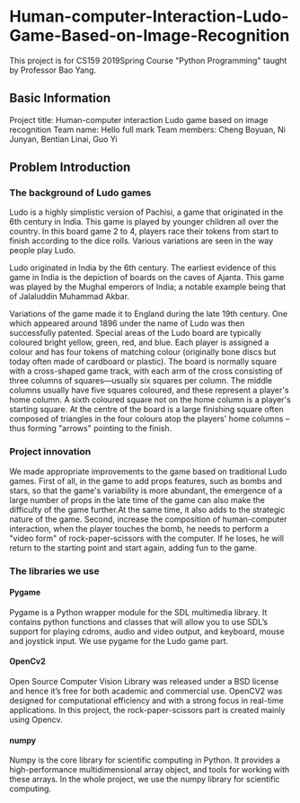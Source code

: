 # Human-computer-Interaction-Ludo-Game-Based-on-Image-Recognition
This project is for CS159 2019Spring Course "Python Programming" taught by Professor Bao Yang.
## Basic Information
Project title: Human-computer interaction Ludo game based on image recognition
Team name: Hello full mark
Team members: Cheng Boyuan, Ni Junyan, Bentian Linai, Guo Yi

## Problem Introduction
### The background of Ludo games
Ludo is a highly simplistic version of Pachisi, a game that originated in the 6th century in India. This game is played by younger children all over the country. In this board game 2 to 4, players race their tokens from start to finish according to the dice rolls. Various variations are seen in the way people play Ludo.

Ludo originated in India by the 6th century. The earliest evidence of this game in India is the depiction of boards on the caves of Ajanta. This game was played by the Mughal emperors of India; a notable example being that of Jalaluddin Muhammad Akbar.

Variations of the game made it to England during the late 19th century. One which appeared around 1896 under the name of Ludo was then successfully patented. Special areas of the Ludo board are typically coloured bright yellow, green, red, and blue. Each player is assigned a colour and has four tokens of matching colour (originally bone discs but today often made of cardboard or plastic). The board is normally square with a cross-shaped game track, with each arm of the cross consisting of three columns of squares—usually six squares per column. The middle columns usually have five squares coloured, and these represent a player's home column. A sixth coloured square not on the home column is a player's starting square. At the centre of the board is a large finishing square often composed of triangles in the four colours atop the players' home columns – thus forming "arrows" pointing to the finish.
### Project innovation
We made appropriate improvements to the game based on traditional Ludo games. First of all, in the game to add props features, such as bombs and stars, so that the game's variability is more abundant, the emergence of a large number of props in the late time of the game can also make the difficulty of the game further.At the same time, it also adds to the strategic nature of the game. Second, increase the composition of human-computer interaction, when the player touches the bomb, he needs to perform a "video form" of rock-paper-scissors with the computer. If he loses, he will return to the starting point and start again, adding fun to the game.
### The libraries we use
#### Pygame
Pygame is a Python wrapper module for the SDL multimedia library. It contains python functions and classes that will allow you to use SDL’s support for playing cdroms, audio and video output, and keyboard, mouse and joystick input. We use pygame for the Ludo game part.

#### OpenCv2
Open Source Computer Vision Library was released under a BSD license and hence it’s free for both academic and commercial use. OpenCV2 was designed for computational efficiency and with a strong focus in real-time applications. In this project, the rock-paper-scissors part is created mainly using Opencv.

#### numpy
Numpy is the core library for scientific computing in Python. It provides a high-performance multidimensional array object, and tools for working with these arrays. In the whole project, we use the numpy library for scientific computing.
